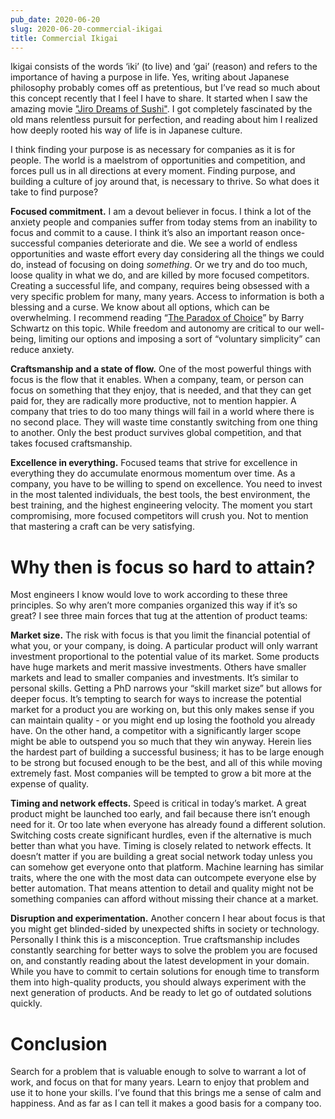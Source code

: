 ```yaml
---
pub_date: 2020-06-20
slug: 2020-06-20-commercial-ikigai
title: Commercial Ikigai
---
```


Ikigai consists of the words ‘iki’ (to live) and ‘gai’ (reason) and refers to the importance of having a purpose in
life. Yes, writing about Japanese philosophy probably comes off as pretentious, but I’ve read so much about this concept
recently that I feel I have to share. It started when I saw the amazing
movie ["Jiro Dreams of Sushi"](https://en.wikipedia.org/wiki/Jiro_Dreams_of_Sushi). I got completely fascinated by the
old mans relentless pursuit for perfection, and reading about him I realized how deeply rooted his way of life is in
Japanese culture.

I think finding your purpose is as necessary for companies as it is for people. The world is a maelstrom of
opportunities and competition, and forces pull us in all directions at every moment. Finding purpose, and building a
culture of joy around that, is necessary to thrive. So what does it take to find purpose?

**Focused commitment.** I am a devout believer in focus. I think a lot of the anxiety people and companies suffer from
today stems from an inability to focus and commit to a cause. I think it’s also an important reason once-successful
companies deteriorate and die. We see a world of endless opportunities and waste effort every day considering all the
things we could do, instead of focusing on doing _something_. Or we try and do too much, loose quality in what we do,
and are killed by more focused competitors. Creating a successful life, and company, requires being obsessed with a very
specific problem for many, many years. Access to information is both a blessing and a curse. We know about all options,
which can be overwhelming. I recommend
reading “[The Paradox of Choice](https://www.ted.com/talks/barry_schwartz_the_paradox_of_choice?language=en)” by Barry
Schwartz on this topic. While freedom and autonomy are critical to our well-being, limiting our options and imposing a
sort of “voluntary simplicity” can reduce anxiety.

**Craftsmanship and a state of flow.** One of the most powerful things with focus is the flow that it enables. When a
company, team, or person can focus on something that they enjoy, that is needed, and that they can get paid for, they
are radically more productive, not to mention happier. A company that tries to do too many things will fail in a world
where there is no second place. They will waste time constantly switching from one thing to another. Only the best
product survives global competition, and that takes focused craftsmanship.

**Excellence in everything.** Focused teams that strive for excellence in everything they do accumulate enormous
momentum over time. As a company, you have to be willing to spend on excellence. You need to invest in the most talented
individuals, the best tools, the best environment, the best training, and the highest engineering velocity. The moment
you start compromising, more focused competitors will crush you. Not to mention that mastering a craft can be very
satisfying.

# Why then is focus so hard to attain?

Most engineers I know would love to work according to these three principles. So why aren’t more companies organized
this way if it’s so great? I see three main forces that tug at the attention of product teams:

**Market size.** The risk with focus is that you limit the financial potential of what you, or your company, is doing. A
particular product will only warrant investment proportional to the potential value of its market. Some products have
huge markets and merit massive investments. Others have smaller markets and lead to smaller companies and investments.
It’s similar to personal skills. Getting a PhD narrows your “skill market size” but allows for deeper focus. It’s
tempting to search for ways to increase the potential market for a product you are working on, but this only makes sense
if you can maintain quality - or you might end up losing the foothold you already have. On the other hand, a competitor
with a significantly larger scope might be able to outspend you so much that they win anyway. Herein lies the hardest
part of building a successful business; it has to be large enough to be strong but focused enough to be the best, and
all of this while moving extremely fast. Most companies will be tempted to grow a bit more at the expense of quality.

**Timing and network effects.** Speed is critical in today’s market. A great product might be launched too early, and
fail because there isn’t enough need for it. Or too late when everyone has already found a different solution. Switching
costs create significant hurdles, even if the alternative is much better than what you have. Timing is closely related
to network effects. It doesn’t matter if you are building a great social network today unless you can somehow get
everyone onto that platform. Machine learning has similar traits, where the one with the most data can outcompete
everyone else by better automation. That means attention to detail and quality might not be something companies can
afford without missing their chance at a market.

**Disruption and experimentation.** Another concern I hear about focus is that you might get blinded-sided by unexpected
shifts in society or technology. Personally I think this is a misconception. True craftsmanship includes constantly
searching for better ways to solve the problem you are focused on, and constantly reading about the latest development
in your domain. While you have to commit to certain solutions for enough time to transform them into high-quality
products, you should always experiment with the next generation of products. And be ready to let go of outdated
solutions quickly.

# Conclusion

Search for a problem that is valuable enough to solve to warrant a lot of work, and focus on that for many years. Learn
to enjoy that problem and use it to hone your skills. I’ve found that this brings me a sense of calm and happiness. And
as far as I can tell it makes a good basis for a company too.
